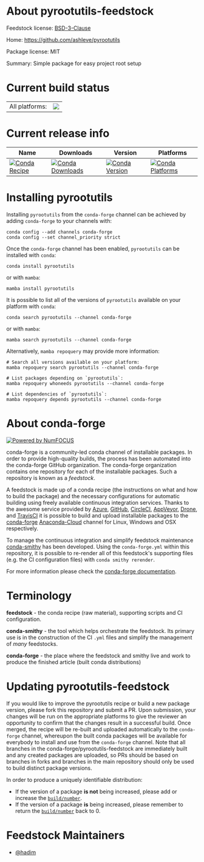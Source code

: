 About pyrootutils-feedstock
===========================

Feedstock license: [BSD-3-Clause](https://github.com/conda-forge/pyrootutils-feedstock/blob/main/LICENSE.txt)

Home: https://github.com/ashleve/pyrootutils

Package license: MIT

Summary: Simple package for easy project root setup

Current build status
====================


<table><tr><td>All platforms:</td>
    <td>
      <a href="https://dev.azure.com/conda-forge/feedstock-builds/_build/latest?definitionId=19599&branchName=main">
        <img src="https://dev.azure.com/conda-forge/feedstock-builds/_apis/build/status/pyrootutils-feedstock?branchName=main">
      </a>
    </td>
  </tr>
</table>

Current release info
====================

| Name | Downloads | Version | Platforms |
| --- | --- | --- | --- |
| [![Conda Recipe](https://img.shields.io/badge/recipe-pyrootutils-green.svg)](https://anaconda.org/conda-forge/pyrootutils) | [![Conda Downloads](https://img.shields.io/conda/dn/conda-forge/pyrootutils.svg)](https://anaconda.org/conda-forge/pyrootutils) | [![Conda Version](https://img.shields.io/conda/vn/conda-forge/pyrootutils.svg)](https://anaconda.org/conda-forge/pyrootutils) | [![Conda Platforms](https://img.shields.io/conda/pn/conda-forge/pyrootutils.svg)](https://anaconda.org/conda-forge/pyrootutils) |

Installing pyrootutils
======================

Installing `pyrootutils` from the `conda-forge` channel can be achieved by adding `conda-forge` to your channels with:

```
conda config --add channels conda-forge
conda config --set channel_priority strict
```

Once the `conda-forge` channel has been enabled, `pyrootutils` can be installed with `conda`:

```
conda install pyrootutils
```

or with `mamba`:

```
mamba install pyrootutils
```

It is possible to list all of the versions of `pyrootutils` available on your platform with `conda`:

```
conda search pyrootutils --channel conda-forge
```

or with `mamba`:

```
mamba search pyrootutils --channel conda-forge
```

Alternatively, `mamba repoquery` may provide more information:

```
# Search all versions available on your platform:
mamba repoquery search pyrootutils --channel conda-forge

# List packages depending on `pyrootutils`:
mamba repoquery whoneeds pyrootutils --channel conda-forge

# List dependencies of `pyrootutils`:
mamba repoquery depends pyrootutils --channel conda-forge
```


About conda-forge
=================

[![Powered by
NumFOCUS](https://img.shields.io/badge/powered%20by-NumFOCUS-orange.svg?style=flat&colorA=E1523D&colorB=007D8A)](https://numfocus.org)

conda-forge is a community-led conda channel of installable packages.
In order to provide high-quality builds, the process has been automated into the
conda-forge GitHub organization. The conda-forge organization contains one repository
for each of the installable packages. Such a repository is known as a *feedstock*.

A feedstock is made up of a conda recipe (the instructions on what and how to build
the package) and the necessary configurations for automatic building using freely
available continuous integration services. Thanks to the awesome service provided by
[Azure](https://azure.microsoft.com/en-us/services/devops/), [GitHub](https://github.com/),
[CircleCI](https://circleci.com/), [AppVeyor](https://www.appveyor.com/),
[Drone](https://cloud.drone.io/welcome), and [TravisCI](https://travis-ci.com/)
it is possible to build and upload installable packages to the
[conda-forge](https://anaconda.org/conda-forge) [Anaconda-Cloud](https://anaconda.org/)
channel for Linux, Windows and OSX respectively.

To manage the continuous integration and simplify feedstock maintenance
[conda-smithy](https://github.com/conda-forge/conda-smithy) has been developed.
Using the ``conda-forge.yml`` within this repository, it is possible to re-render all of
this feedstock's supporting files (e.g. the CI configuration files) with ``conda smithy rerender``.

For more information please check the [conda-forge documentation](https://conda-forge.org/docs/).

Terminology
===========

**feedstock** - the conda recipe (raw material), supporting scripts and CI configuration.

**conda-smithy** - the tool which helps orchestrate the feedstock.
                   Its primary use is in the construction of the CI ``.yml`` files
                   and simplify the management of *many* feedstocks.

**conda-forge** - the place where the feedstock and smithy live and work to
                  produce the finished article (built conda distributions)


Updating pyrootutils-feedstock
==============================

If you would like to improve the pyrootutils recipe or build a new
package version, please fork this repository and submit a PR. Upon submission,
your changes will be run on the appropriate platforms to give the reviewer an
opportunity to confirm that the changes result in a successful build. Once
merged, the recipe will be re-built and uploaded automatically to the
`conda-forge` channel, whereupon the built conda packages will be available for
everybody to install and use from the `conda-forge` channel.
Note that all branches in the conda-forge/pyrootutils-feedstock are
immediately built and any created packages are uploaded, so PRs should be based
on branches in forks and branches in the main repository should only be used to
build distinct package versions.

In order to produce a uniquely identifiable distribution:
 * If the version of a package **is not** being increased, please add or increase
   the [``build/number``](https://docs.conda.io/projects/conda-build/en/latest/resources/define-metadata.html#build-number-and-string).
 * If the version of a package **is** being increased, please remember to return
   the [``build/number``](https://docs.conda.io/projects/conda-build/en/latest/resources/define-metadata.html#build-number-and-string)
   back to 0.

Feedstock Maintainers
=====================

* [@hadim](https://github.com/hadim/)

